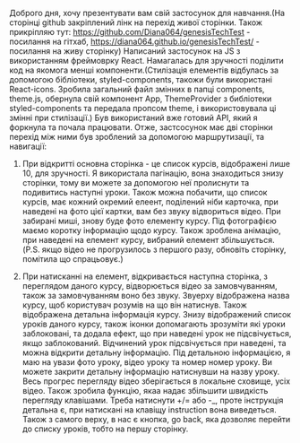 Доброго дня, хочу презентувати вам свій застосунок для навчання.(На сторінці
github закріплений лінк на перехід живої сторінки. Також прикріпляю тут:
https://github.com/Diana064/genesisTechTest - посилання на гітхаб,
https://diana064.github.io/genesisTechTest/ - посилання на живу сторінку)
Написаний застосунок на JS з використанням фреймоврку React. Намагалась для
зручності поділити код на якомога менші компоненти.(Стилізація елементів
відбулась за допомогою бібліотеки, styled-components, такожи були використані
React-icons. Зробила загальний файл змінних в папці components, theme.js,
обернула свій компонент App, ThemeProvider з библіотеки styled-components та
передала пропсом theme, і використовувала ці змінні при стилізації.) Був
використаний вже готовий API, який я форкнула та почала працювати. Отже,
застсосунок має дві сторінки перехід між ними був зроблений за допомогою
маршрутизації, та навигації:

1.  При відкритті основна сторінка - це список курсів, відображені лише 10, для
    зручності. Я використала пагінацію, вона знаходиться знизу сторінки, тому ви
    можете за допомогою неї пролиснути та подивитись наступні уроки. Також можна
    побачити, що список курсів, має кожний окремий елеент, поділений ніби
    карточка, при наведені на фото цієї картки, вам без звуку відвориться відео.
    При забирані миші, знову буде фото елементу курсу. Під фотографією маємо
    коротку інформацію щодо курсу. Також зроблена анімацію, при наведені на
    елемент курсу, вибраний елемент збільшується. (P.S. якщо відео не
    прогрузилось з першого разу, обновіть сторінку, помітила що спрацьовує.)

2.  При натисканні на елемент, відкривається наступна сторінка, з переглядом
    даного курсу, відворюється відео за замовчуванням, також за замовчуванням
    воно без звуку. Звуерху відображена назва курсу, щоб користувач розумів на
    що він натиснув. Також відображена детальна інформація курсу. Знизу
    відображений список уроків даного курсу, також іконки допомагають зрозуміти
    які уроки заблоковані, та додала ефект, що при наведені урок не
    підсвічується, якщо заблокований. Відчинений урок підсвічується при
    наведені, та можна відкрити детальну інформацію. Під детальною інформацією,
    я маю на увази фото уроку, відео уроку та номер номер уроку. Ви можете
    закрити детальну інформацію натиснувши на назву уроку. Весь прогрес
    перегляду відео зберігається в локальне сховище, усіх відео. Також зробила
    функцію, якаа надає збільшити швидкість перегляду клавішами. Треба натиснути
    +/= або -\_, проте інструкція детальна є, при натискані на клавіщу
    instruction вона виведеться. Також з самого верху, в нас є кнопка, go back,
    яка дозволяє перейти до списку уроків, тобто на першу сторінку.
